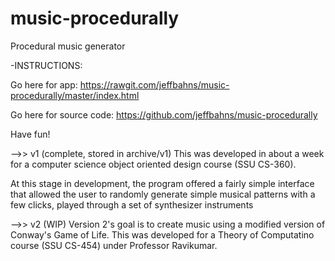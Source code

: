 # music-procedurally
Procedural music generator

-INSTRUCTIONS:

Go here for app:
https://rawgit.com/jeffbahns/music-procedurally/master/index.html

Go here for source code:
https://github.com/jeffbahns/music-procedurally

Have fun!




-->> v1 (complete, stored in archive/v1)
This was developed in about a week for a computer science object
oriented design course (SSU CS-360).

At this stage in development, the program offered a fairly
simple interface that allowed the user to randomly generate simple
musical patterns with a few clicks, played through a set of synthesizer instruments

-->> v2 (WIP)
Version 2's goal is to create music using a modified version of
Conway's Game of Life. This was developed for a Theory of
Computatino course (SSU CS-454) under Professor Ravikumar.


